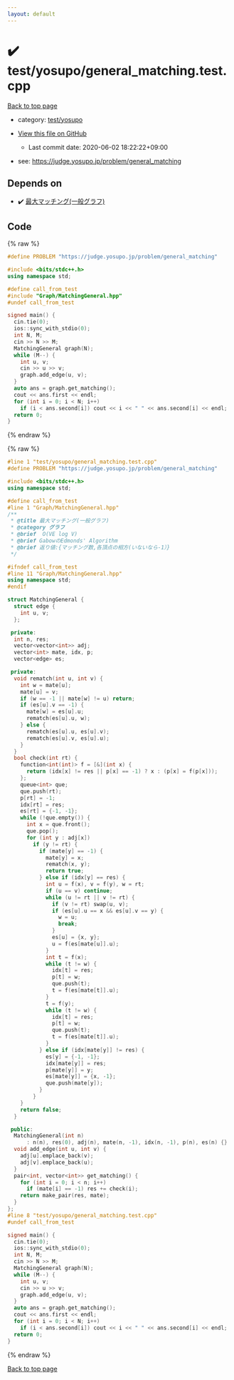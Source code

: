 ```yaml
---
layout: default
---
```


<!-- mathjax config similar to math.stackexchange -->
<script type="text/javascript" async
  src="https://cdnjs.cloudflare.com/ajax/libs/mathjax/2.7.5/MathJax.js?config=TeX-MML-AM_CHTML">
</script>
<script type="text/x-mathjax-config">
  MathJax.Hub.Config({
    TeX: { equationNumbers: { autoNumber: "AMS" }},
    tex2jax: {
      inlineMath: [ ['$','$'] ],
      processEscapes: true
    },
    "HTML-CSS": { matchFontHeight: false },
    displayAlign: "left",
    displayIndent: "2em"
  });
</script>

<script type="text/javascript" src="https://cdnjs.cloudflare.com/ajax/libs/jquery/3.4.1/jquery.min.js"></script>
<script src="https://cdn.jsdelivr.net/npm/jquery-balloon-js@1.1.2/jquery.balloon.min.js" integrity="sha256-ZEYs9VrgAeNuPvs15E39OsyOJaIkXEEt10fzxJ20+2I=" crossorigin="anonymous"></script>
<script type="text/javascript" src="../../../assets/js/copy-button.js"></script>
<link rel="stylesheet" href="../../../assets/css/copy-button.css" />


# :heavy_check_mark: test/yosupo/general_matching.test.cpp

<a href="../../../index.html">Back to top page</a>

* category: <a href="../../../index.html#0b58406058f6619a0f31a172defc0230">test/yosupo</a>
* <a href="{{ site.github.repository_url }}/blob/master/test/yosupo/general_matching.test.cpp">View this file on GitHub</a>
    - Last commit date: 2020-06-02 18:22:22+09:00


* see: <a href="https://judge.yosupo.jp/problem/general_matching">https://judge.yosupo.jp/problem/general_matching</a>


## Depends on

* :heavy_check_mark: <a href="../../../library/Graph/MatchingGeneral.hpp.html">最大マッチング(一般グラフ)</a>


## Code

<a id="unbundled"></a>
{% raw %}
```cpp
#define PROBLEM "https://judge.yosupo.jp/problem/general_matching"

#include <bits/stdc++.h>
using namespace std;

#define call_from_test
#include "Graph/MatchingGeneral.hpp"
#undef call_from_test

signed main() {
  cin.tie(0);
  ios::sync_with_stdio(0);
  int N, M;
  cin >> N >> M;
  MatchingGeneral graph(N);
  while (M--) {
    int u, v;
    cin >> u >> v;
    graph.add_edge(u, v);
  }
  auto ans = graph.get_matching();
  cout << ans.first << endl;
  for (int i = 0; i < N; i++)
    if (i < ans.second[i]) cout << i << " " << ans.second[i] << endl;
  return 0;
}
```
{% endraw %}

<a id="bundled"></a>
{% raw %}
```cpp
#line 1 "test/yosupo/general_matching.test.cpp"
#define PROBLEM "https://judge.yosupo.jp/problem/general_matching"

#include <bits/stdc++.h>
using namespace std;

#define call_from_test
#line 1 "Graph/MatchingGeneral.hpp"
/**
 * @title 最大マッチング(一般グラフ)
 * @category グラフ
 * @brief  O(VE log V)
 * @brief GabowのEdmonds' Algorithm
 * @brief 返り値:{マッチング数,各頂点の相方(いないなら-1）}
 */

#ifndef call_from_test
#line 11 "Graph/MatchingGeneral.hpp"
using namespace std;
#endif

struct MatchingGeneral {
  struct edge {
    int u, v;
  };

 private:
  int n, res;
  vector<vector<int>> adj;
  vector<int> mate, idx, p;
  vector<edge> es;

 private:
  void rematch(int u, int v) {
    int w = mate[u];
    mate[u] = v;
    if (w == -1 || mate[w] != u) return;
    if (es[u].v == -1) {
      mate[w] = es[u].u;
      rematch(es[u].u, w);
    } else {
      rematch(es[u].u, es[u].v);
      rematch(es[u].v, es[u].u);
    }
  }
  bool check(int rt) {
    function<int(int)> f = [&](int x) {
      return (idx[x] != res || p[x] == -1) ? x : (p[x] = f(p[x]));
    };
    queue<int> que;
    que.push(rt);
    p[rt] = -1;
    idx[rt] = res;
    es[rt] = {-1, -1};
    while (!que.empty()) {
      int x = que.front();
      que.pop();
      for (int y : adj[x])
        if (y != rt) {
          if (mate[y] == -1) {
            mate[y] = x;
            rematch(x, y);
            return true;
          } else if (idx[y] == res) {
            int u = f(x), v = f(y), w = rt;
            if (u == v) continue;
            while (u != rt || v != rt) {
              if (v != rt) swap(u, v);
              if (es[u].u == x && es[u].v == y) {
                w = u;
                break;
              }
              es[u] = {x, y};
              u = f(es[mate[u]].u);
            }
            int t = f(x);
            while (t != w) {
              idx[t] = res;
              p[t] = w;
              que.push(t);
              t = f(es[mate[t]].u);
            }
            t = f(y);
            while (t != w) {
              idx[t] = res;
              p[t] = w;
              que.push(t);
              t = f(es[mate[t]].u);
            }
          } else if (idx[mate[y]] != res) {
            es[y] = {-1, -1};
            idx[mate[y]] = res;
            p[mate[y]] = y;
            es[mate[y]] = {x, -1};
            que.push(mate[y]);
          }
        }
    }
    return false;
  }

 public:
  MatchingGeneral(int n)
      : n(n), res(0), adj(n), mate(n, -1), idx(n, -1), p(n), es(n) {}
  void add_edge(int u, int v) {
    adj[u].emplace_back(v);
    adj[v].emplace_back(u);
  }
  pair<int, vector<int>> get_matching() {
    for (int i = 0; i < n; i++)
      if (mate[i] == -1) res += check(i);
    return make_pair(res, mate);
  }
};
#line 8 "test/yosupo/general_matching.test.cpp"
#undef call_from_test

signed main() {
  cin.tie(0);
  ios::sync_with_stdio(0);
  int N, M;
  cin >> N >> M;
  MatchingGeneral graph(N);
  while (M--) {
    int u, v;
    cin >> u >> v;
    graph.add_edge(u, v);
  }
  auto ans = graph.get_matching();
  cout << ans.first << endl;
  for (int i = 0; i < N; i++)
    if (i < ans.second[i]) cout << i << " " << ans.second[i] << endl;
  return 0;
}

```
{% endraw %}

<a href="../../../index.html">Back to top page</a>

